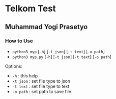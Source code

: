 # Telkom Test
## Muhammad Yogi Prasetyo

### How to Use
- `python3 myp` [`-h`] [`-t json`] [`-t text`] [`-o path`]
- `python3 myp.py` [`-h`] [`-t json`] [`-t text`] [`-o path`]

Options:
- `-h`       : this help
- `-t json`  : set file type to json
- `-t text`  : set file type to text
- `-o path`  : set path to save file
